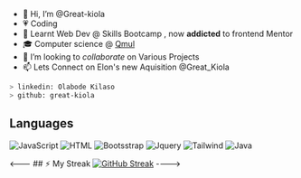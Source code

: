 - 👋 Hi, I’m @Great-kiola
- 💗 Coding
- 🌱 Learnt Web Dev @ Skills Bootcamp , now **addicted** to frontend Mentor
- 🎓 Computer science @ [Qmul](https://www.qmul.ac.uk/)
- 💞️ I’m looking to *collaborate* on Various Projects
- 📫 Lets Connect on Elon's new Aquisition @Great_Kiola

````bash
> linkedin: Olabode Kilaso
> github: great-kiola
````

## Languages
![JavaScript](https://img.shields.io/badge/JavaScript-323330?style=for-the-badge&logo=javascript&logoColor=F7DF1E) ![HTML](https://img.shields.io/badge/HTML-239120?style=for-the-badge&logo=html5&logoColor=white) ![Bootsstrap](https://img.shields.io/badge/Bootstrap-563D7C?style=for-the-badge&logo=bootstrap&logoColor=white) ![Jquery](https://img.shields.io/badge/jQuery-0769AD?style=for-the-badge&logo=jquery&logoColor=white) ![Tailwind](https://img.shields.io/badge/Tailwind_CSS-38B2AC?style=for-the-badge&logo=tailwind-css&logoColor=white) ![Java](https://img.shields.io/badge/Java-ED8B00?style=for-the-badge&logo=openjdk&logoColor=white)


<--- ## ⚡ My Streak
[![GitHub Streak](https://streak-stats.demolab.com/?user=Great-kiola&theme=transparent&hide_border=true)](https://git.io/streak-stats)
---->

